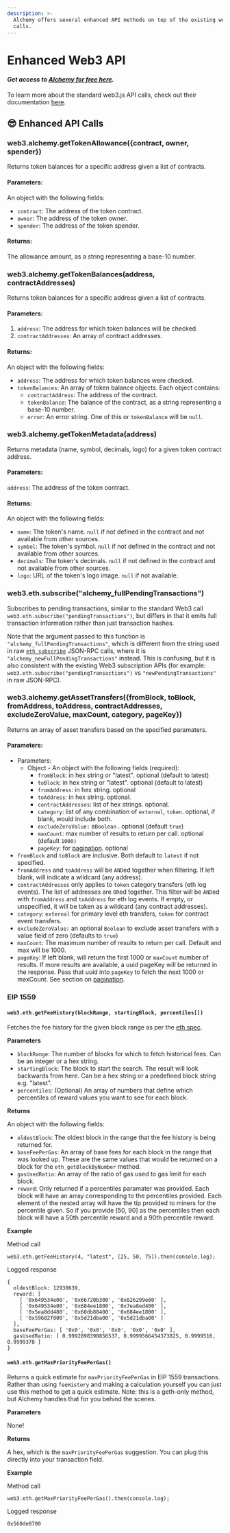 ```yaml
---
description: >-
  Alchemy offers several enhanced API methods on top of the existing web3.js
  calls.
---
```


# Enhanced Web3 API

#### _**Get access to**_ [_**Alchemy for free here**_](https://alchemy.com/?r=e68b2f77-7fc7-4ef7-8e9c-cdfea869b9b5)_**.**_

To learn more about the standard web3.js API calls, check out their documentation [here](https://web3js.readthedocs.io/en/v1.2.9/). 

## 😎 Enhanced API Calls

### web3.alchemy.getTokenAllowance\({contract, owner, spender}\)

Returns token balances for a specific address given a list of contracts.

#### **Parameters:**

An object with the following fields:

* `contract`: The address of the token contract.
* `owner`: The address of the token owner.
* `spender`: The address of the token spender.

#### **Returns:**

The allowance amount, as a string representing a base-10 number.

### web3.alchemy.getTokenBalances\(address, contractAddresses\)

Returns token balances for a specific address given a list of contracts.

#### **Parameters:**

1. `address`: The address for which token balances will be checked.
2. `contractAddresses`: An array of contract addresses.

#### **Returns:**

An object with the following fields:

* `address`: The address for which token balances were checked.
* `tokenBalances`: An array of token balance objects. Each object contains:
  * `contractAddress`: The address of the contract.
  * `tokenBalance`: The balance of the contract, as a string representing a base-10 number.
  * `error`: An error string. One of this or `tokenBalance` will be `null`.

### web3.alchemy.getTokenMetadata\(address\)

Returns metadata \(name, symbol, decimals, logo\) for a given token contract address.

#### **Parameters:**

`address`: The address of the token contract.

#### **Returns:**

An object with the following fields:

* `name`: The token's name. `null` if not defined in the contract and not available from other sources.
* `symbol`: The token's symbol. `null` if not defined in the contract and not available from other sources.
* `decimals`: The token's decimals. `null` if not defined in the contract and not available from other sources.
* `logo`: URL of the token's logo image. `null` if not available.

### web3.eth.subscribe\("alchemy\_fullPendingTransactions"\)

Subscribes to pending transactions, similar to the standard Web3 call `web3.eth.subscribe("pendingTransactions")`, but differs in that it emits full transaction information rather than just transaction hashes.

Note that the argument passed to this function is `"alchemy_fullPendingTransactions"`, which is different from the string used in raw [`eth_subscribe`](../apis/ethereum/#eth_subscribe) JSON-RPC calls, where it is `"alchemy_newFullPendingTransactions"` instead. This is confusing, but it is also consistent with the existing Web3 subscription APIs \(for example: `web3.eth.subscribe("pendingTransactions")` vs `"newPendingTransactions"` in raw JSON-RPC\).

### web3.alchemy.getAssetTransfers\({fromBlock, toBlock, fromAddress, toAddress, contractAddresses, excludeZeroValue, maxCount, category, pageKey}\)

Returns an array of asset transfers based on the specified paramaters.

#### **Parameters:**

* Parameters:
  * Object - An object with the following fields \(required\):
    * `fromBlock`: in hex string or "latest". optional \(default to latest\)
    * `toBlock`: in hex string or "latest". optional \(default to latest\)
    * `fromAddress`: in hex string. optional
    * `toAddress`: in hex string. optional.
    * `contractAddresses`: list of hex strings. optional.
    * `category`: list of any combination of `external`, `token`. optional, if blank, would include both.
    * `excludeZeroValue:` a`Boolean` . optional \(default `true`\)
    * `maxCount`: max number of results to return per call. optional \(default `1000)`
    * `pageKey`: for [pagination](../enhanced-apis/transfers-api.md#pagination). optional
* `fromBlock` and `toBlock` are inclusive. Both default to `latest` if not specified.
* `fromAddress` and `toAddress` will be `AND`ed together when filtering. If left blank, will indicate a wildcard \(any address\).
* `contractAddresses` only applies to `token` category transfers \(eth log events\). The list of addresses are `OR`ed together. This filter will be `AND`ed with `fromAddress` and `toAddress` for eth log events. If empty, or unspecified, it will be taken as a wildcard \(any contract addresses\).
* `category`: `external` for primary level eth transfers, `token` for contract event transfers.
* `excludeZeroValue:` an optional `Boolean` to exclude asset transfers with a value field of zero \(defaults to `true`\)
* `maxCount`: The maximum number of results to return per call. Default and max will be 1000.
* `pageKey`: If left blank, will return the first 1000 or `maxCount` number of results. If more results are available, a uuid pageKey will be returned in the response. Pass that uuid into `pageKey` to fetch the next 1000 or maxCount. See section on [pagination](../enhanced-apis/transfers-api.md#pagination). 

### EIP 1559

#### `web3.eth.getFeeHistory(blockRange, startingBlock, percentiles[])`

Fetches the fee history for the given block range as per the [eth spec](https://github.com/ethereum/eth1.0-specs/blob/master/json-rpc/spec.json).

**Parameters**

* `blockRange`: The number of blocks for which to fetch historical fees. Can be an integer or a hex string.
* `startingBlock`: The block to start the search. The result will look backwards from here. Can be a hex string or a predefined block string e.g. "latest".
* `percentiles`: \(Optional\) An array of numbers that define which percentiles of reward values you want to see for each block.

**Returns**

An object with the following fields:

* `oldestBlock`: The oldest block in the range that the fee history is being returned for.
* `baseFeePerGas`: An array of base fees for each block in the range that was looked up. These are the same values that would be returned on a block for the `eth_getBlockByNumber` method.
* `gasUsedRatio`: An array of the ratio of gas used to gas limit for each block.
* `reward`: Only returned if a percentiles paramater was provided. Each block will have an array corresponding to the percentiles provided. Each element of the nested array will have the tip provided to miners for the percentile given. So if you provide \[50, 90\] as the percentiles then each block will have a 50th percentile reward and a 90th percentile reward.

**Example**

Method call

```text
web3.eth.getFeeHistory(4, "latest", [25, 50, 75]).then(console.log);
```

Logged response

```text
{
  oldestBlock: 12930639,
  reward: [
    [ '0x649534e00', '0x66720b300', '0x826299e00' ],
    [ '0x649534e00', '0x684ee1800', '0x7ea8ed400' ],
    [ '0x5ea8dd480', '0x60db88400', '0x684ee1800' ],
    [ '0x59682f000', '0x5d21dba00', '0x5d21dba00' ]
  ],
  baseFeePerGas: [ '0x0', '0x0', '0x0', '0x0', '0x0' ],
  gasUsedRatio: [ 0.9992898398856537, 0.9999566454373825, 0.9999516, 0.9999378 ]
}
```

#### `web3.eth.getMaxPriorityFeePerGas()`

Returns a quick estimate for `maxPriorityFeePerGas` in EIP 1559 transactions. Rather than using `feeHistory` and making a calculation yourself you can just use this method to get a quick estimate. Note: this is a geth-only method, but Alchemy handles that for you behind the scenes.

**Parameters**

None!

**Returns**

A hex, which is the `maxPriorityFeePerGas` suggestion. You can plug this directly into your transaction field.

**Example**

Method call

```text
web3.eth.getMaxPriorityFeePerGas().then(console.log);
```

Logged response

```text
0x560de0700
```

  


